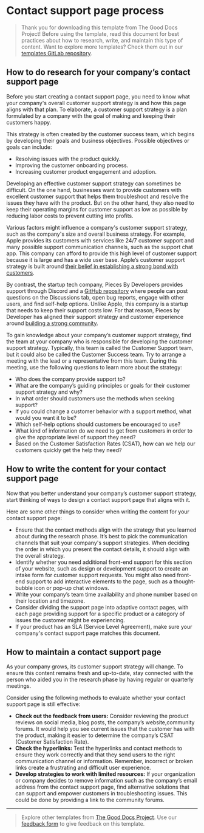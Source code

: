 # Contact support page process

> Thank you for downloading this template from The Good Docs Project! Before using the template, read this document for best practices about how to research, write, and maintain this type of content. Want to explore more templates? Check them out in our [templates GitLab repository](https://gitlab.com/tgdp/templates).



## How to do research for your company’s contact support page

Before you start creating a contact support page, you need to know what your company's overall customer support strategy is and how this page aligns with that plan. To elaborate, a customer support strategy is a plan formulated by a company with the goal of making and keeping their customers happy.

This strategy is often created by the customer success team, which begins by developing their goals and business objectives. Possible objectives or goals can include:

* Resolving issues with the product quickly.
* Improving the customer onboarding process.
* Increasing customer product engagement and adoption.  

Developing an effective customer support strategy can sometimes be difficult. On the one hand, businesses want to provide customers with excellent customer support that helps them troubleshoot and resolve the issues they have with the product. But on the other hand, they also need to keep their operating margins for customer support as low as possible by reducing labor costs to prevent cutting into profits.

Various factors might influence a company's customer support strategy, such as the company's size and overall business strategy. For example, Apple provides its customers with services like 24/7 customer support and many possible support communication channels, such as the support chat app. This company can afford to provide this high level of customer support because it is large and has a wide user base. Apple’s customer support strategy is built around [their belief in establishing a strong bond with customers](https://cxjournal.medium.com/customer-experience-strategy-of-apple-revealing-the-secret-e33007e51c9b).

By contrast, the startup tech company, Pieces By Developers provides support through Discord and a [GitHub repository](https://github.com/pieces-app/support) where people can post questions on the Discussions tab, open bug reports, engage with other users, and find self-help options. Unlike Apple, this company is a startup that needs to keep their support costs low. For that reason, Pieces by Developer has aligned their support strategy and customer experience around [building a strong community](https://code.pieces.app/blog/community-driven-support-with-pieces-for-developers).

To gain knowledge about your company’s customer support strategy, find the team at your  company who is responsible for developing the customer support strategy. Typically, this team is called the Customer Support team, but it could also be called the Customer Success team. Try to arrange a meeting with the lead or a representative from this team. During this meeting, use the following questions to learn more about the strategy:

* Who does the company provide support to?
* What are the company’s guiding principles or goals for their customer support strategy and why?
* In what order should customers use the methods when seeking support?
* If you could change a customer behavior with a support method, what would you want it to be?
* Which self-help options should customers be encouraged to use?
* What kind of information do we need to get from customers in order to give the appropriate level of support they need?
* Based on the Customer Satisfaction Rates (CSAT), how can we help our customers quickly get the help they need?

## How to write the content for your contact support page

Now that you better understand your company’s customer support strategy, start thinking of ways to design a contact support page that aligns with it.

Here are some other things to consider when writing the content for your contact support page:

* Ensure that the contact methods align with the strategy that you learned about during the research phase. It’s best to pick the communication channels that suit your company's support strategies. When deciding the order in which you present the contact details, it should align with the overall strategy.
* Identify whether you need additional front-end support for this section of your website, such as design or development support to create an intake form for customer support requests. You might also need front-end support to add interactive elements to the page, such as a thought-bubble icon or pop-up chat windows.
* Write your company’s team time availability and phone number based on their location and timezone.
* Consider dividing the support page into adaptive contact pages, with each page providing support for a specific product or a category of issues the customer might be experiencing.
* If your product has an SLA (Service Level Agreement), make sure your company's contact support page matches this document.

## How to maintain a contact support page

As your company grows, its customer support strategy will change. To ensure this content remains fresh and up-to-date, stay connected with the person who aided you in the research phase by having regular or quarterly meetings.

Consider using the following methods to evaluate whether your contact support page is still effective:

* **Check out the feedback from users:** Consider reviewing the product reviews on social media, blog posts, the company’s website,community forums. It would help you see current issues that the customer has with the product, making it easier to determine the company’s CSAT (Customer Satisfaction Rate).
* **Check the hyperlinks:** Test the hyperlinks and contact methods to ensure they work correctly and that they send users to the right communication channel or information. Remember, incorrect or broken links create a frustrating and difficult user experience.
* **Develop strategies to work with limited resources:** If your organization or company decides to remove information such as the company’s email address from the contact support page, find alternative solutions that can support and empower customers in troubleshooting issues. This could be done by providing a link to the community forums.

---

> Explore other templates from [The Good Docs Project](https://gitlab.com/tgdp/templates). Use our [feedback form](https://thegooddocsproject.dev/feedback/?template=Contact%20support%20process) to give feedback on this template.
